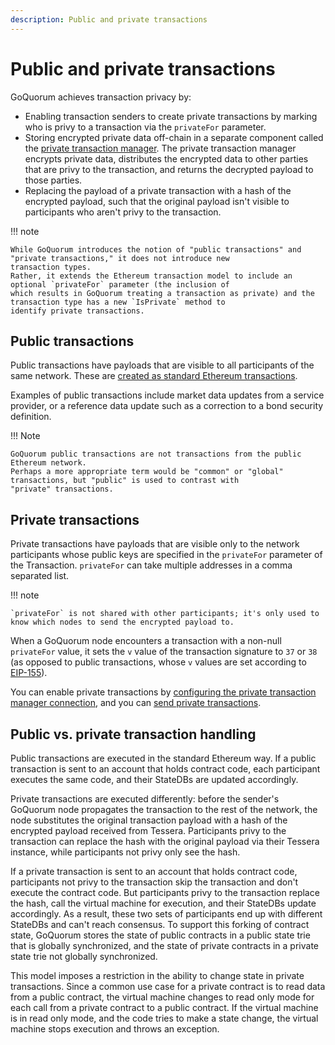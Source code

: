 ```yaml
---
description: Public and private transactions
---
```


# Public and private transactions

GoQuorum achieves transaction privacy by:

- Enabling transaction senders to create private transactions by marking who is privy to a transaction via the
  `privateFor` parameter.
- Storing encrypted private data off-chain in a separate component called the
  [private transaction manager](Privacy.md#private-transaction-manager).
  The private transaction manager encrypts private data, distributes the encrypted data to other parties that are privy
  to the transaction, and returns the decrypted payload to those parties.
- Replacing the payload of a private transaction with a hash of the encrypted payload, such that the original payload
  isn't visible to participants who aren't privy to the transaction.

!!! note

    While GoQuorum introduces the notion of "public transactions" and "private transactions," it does not introduce new
    transaction types.
    Rather, it extends the Ethereum transaction model to include an optional `privateFor` parameter (the inclusion of
    which results in GoQuorum treating a transaction as private) and the transaction type has a new `IsPrivate` method to
    identify private transactions.

## Public transactions

Public transactions have payloads that are visible to all participants of the same network.
These are
[created as standard Ethereum transactions](https://github.com/ethereum/wiki/wiki/JavaScript-API#web3ethsendtransaction).

Examples of public transactions include market data updates from a service provider, or a reference data update such as
a correction to a bond security definition.

!!! Note

    GoQuorum public transactions are not transactions from the public Ethereum network.
    Perhaps a more appropriate term would be "common" or "global" transactions, but "public" is used to contrast with
    "private" transactions.

## Private transactions

Private transactions have payloads that are visible only to the network participants whose public keys are specified in
the `privateFor` parameter of the Transaction.
`privateFor` can take multiple addresses in a comma separated list.

!!! note

    `privateFor` is not shared with other participants; it's only used to know which nodes to send the encrypted payload to.

When a GoQuorum node encounters a transaction with a non-null `privateFor` value, it sets the `v` value of the
transaction signature to `37` or `38` (as opposed to public transactions, whose `v` values are set according to
[EIP-155](https://github.com/ethereum/EIPs/blob/master/EIPS/eip-155.md)).

You can enable private transactions by [configuring the private transaction manager connection](../../HowTo/Configure/ConfigurePTM.md),
and you can [send private transactions](../../Tutorials/Send-private-transaction.md).

## Public vs. private transaction handling

Public transactions are executed in the standard Ethereum way.
If a public transaction is sent to an account that holds contract code, each participant executes the same code, and
their StateDBs are updated accordingly.

Private transactions are executed differently: before the sender's GoQuorum node propagates the transaction to the rest
of the network, the node substitutes the original transaction payload with a hash of the encrypted payload received from Tessera.
Participants privy to the transaction can replace the hash with the original payload via their Tessera instance, while
participants not privy only see the hash.

If a private transaction is sent to an account that holds contract code, participants not privy to the
transaction skip the transaction and don't execute the contract code.
But participants privy to the transaction replace the hash, call the virtual machine for execution, and their StateDBs
update accordingly.
As a result, these two sets of participants end up with different StateDBs and can't reach consensus.
To support this forking of contract state, GoQuorum stores the state of public contracts in a public state trie that
is globally synchronized, and the state of private contracts in a private state trie not globally synchronized.

This model imposes a restriction in the ability to change state in private transactions.
Since a common use case for a private contract is to read data from a public contract, the virtual machine changes to
read only mode for each call from a private contract to a public contract.
If the virtual machine is in read only mode, and the code tries to make a state change, the virtual machine stops
execution and throws an exception.
